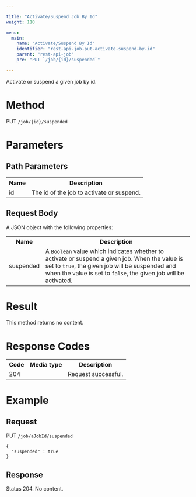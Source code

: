 ```yaml
---

title: "Activate/Suspend Job By Id"
weight: 110

menu:
  main:
    name: "Activate/Suspend By Id"
    identifier: "rest-api-job-put-activate-suspend-by-id"
    parent: "rest-api-job"
    pre: "PUT `/job/{id}/suspended`"

---
```



Activate or suspend a given job by id.

# Method

PUT `/job/{id}/suspended`

# Parameters

## Path Parameters

<table class="table table-striped">
  <tr>
    <th>Name</th>
    <th>Description</th>
  </tr>
  <tr>
    <td>id</td>
    <td>The id of the job to activate or suspend.</td>
  </tr>
</table>

## Request Body

A JSON object with the following properties:

<table class="table table-striped">
  <tr>
    <th>Name</th>
    <th>Description</th>
  </tr>
  <tr>
    <td>suspended</td>
    <td>A <code>Boolean</code> value which indicates whether to activate or suspend a given job. When the value is set to <code>true</code>, the given job will be suspended and when the value is set to <code>false</code>, the given job will be activated.</td>
  </tr>
</table>


# Result

This method returns no content.


# Response Codes

<table class="table table-striped">
  <tr>
    <th>Code</th>
    <th>Media type</th>
    <th>Description</th>
  </tr>
  <tr>
    <td>204</td>
    <td></td>
    <td>Request successful.</td>
  </tr>
</table>


# Example

## Request

PUT `/job/aJobId/suspended`

    {
      "suspended" : true
    }

## Response

Status 204. No content.
